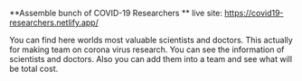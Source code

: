 **Assemble bunch of COVID-19 Researchers **
live site: https://covid19-researchers.netlify.app/

You can find here worlds most valuable scientists and doctors.
This actually for making team on corona virus research.
You can see the information of scientists and doctors.
Also you can add them into a team and see what will be total cost. 
